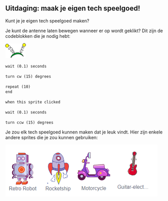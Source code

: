 ## Uitdaging: maak je eigen tech speelgoed!
Kunt je je eigen tech speelgoed maken?

Je kunt de antenne laten bewegen wanneer er op wordt geklikt? Dit zijn de codeblokken die je nodig hebt:

![antennes sprite](images/antennae-sprite.png)

```blocks3
wait (0.1) seconds

turn cw (15) degrees

repeat (10)
end

when this sprite clicked

wait (0.1) seconds

turn ccw (15) degrees
```

Je zou elk tech speelgoed kunnen maken dat je leuk vindt. Hier zijn enkele andere sprites die je zou kunnen gebruiken:

![robot-, raket-, motorfiets-, elektrische gitaarsprites](images/toys-sprites.png)

